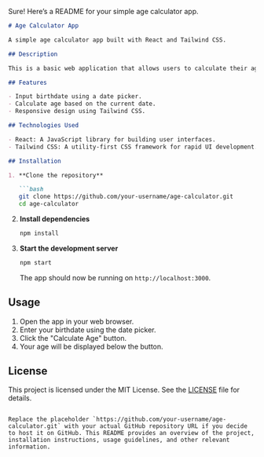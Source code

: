 Sure! Here’s a README for your simple age calculator app.

```markdown
# Age Calculator App

A simple age calculator app built with React and Tailwind CSS.

## Description

This is a basic web application that allows users to calculate their age based on their birthdate. Users can input their birthdate, and the app will display their current age in years.

## Features

- Input birthdate using a date picker.
- Calculate age based on the current date.
- Responsive design using Tailwind CSS.

## Technologies Used

- React: A JavaScript library for building user interfaces.
- Tailwind CSS: A utility-first CSS framework for rapid UI development.

## Installation

1. **Clone the repository**

   ```bash
   git clone https://github.com/your-username/age-calculator.git
   cd age-calculator
   ```

2. **Install dependencies**

   ```bash
   npm install
   ```

3. **Start the development server**

   ```bash
   npm start
   ```

   The app should now be running on `http://localhost:3000`.

## Usage

1. Open the app in your web browser.
2. Enter your birthdate using the date picker.
3. Click the "Calculate Age" button.
4. Your age will be displayed below the button.

## License

This project is licensed under the MIT License. See the [LICENSE](LICENSE) file for details.
```

Replace the placeholder `https://github.com/your-username/age-calculator.git` with your actual GitHub repository URL if you decide to host it on GitHub. This README provides an overview of the project, installation instructions, usage guidelines, and other relevant information.
